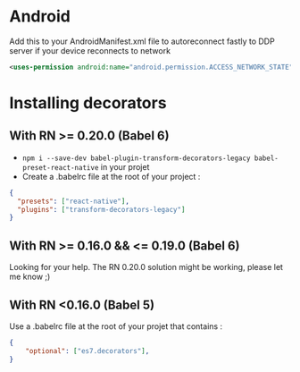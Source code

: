 # Android

Add this to your AndroidManifest.xml file to autoreconnect fastly to DDP server if your device reconnects to network

```xml
<uses-permission android:name="android.permission.ACCESS_NETWORK_STATE" />
```



# Installing decorators

## With RN >= 0.20.0 (Babel 6)

- `npm i --save-dev babel-plugin-transform-decorators-legacy babel-preset-react-native` in your projet
- Create a .babelrc file at the root of your project :

```json
{
  "presets": ["react-native"],
  "plugins": ["transform-decorators-legacy"]
}
```


## With RN >= 0.16.0 && <= 0.19.0 (Babel 6)

Looking for your help. The RN 0.20.0 solution might be working, please let me know ;)

## With RN <0.16.0 (Babel 5)

Use a .babelrc file at the root of your projet that contains :

```json
{
    "optional": ["es7.decorators"],
}
```
